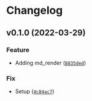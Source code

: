 # Changelog

<!--next-version-placeholder-->

## v0.1.0 (2022-03-29)
### Feature
* Adding md_render ([`8835ded`](https://github.com/Mara-Li/mkdocs_custom_fences/commit/8835ded383e65ab837d254b841b984c571d763ed))

### Fix
* Setup ([`4c84ac7`](https://github.com/Mara-Li/mkdocs_custom_fences/commit/4c84ac7c88ed216deb156a3a671e2b061c88249b))
